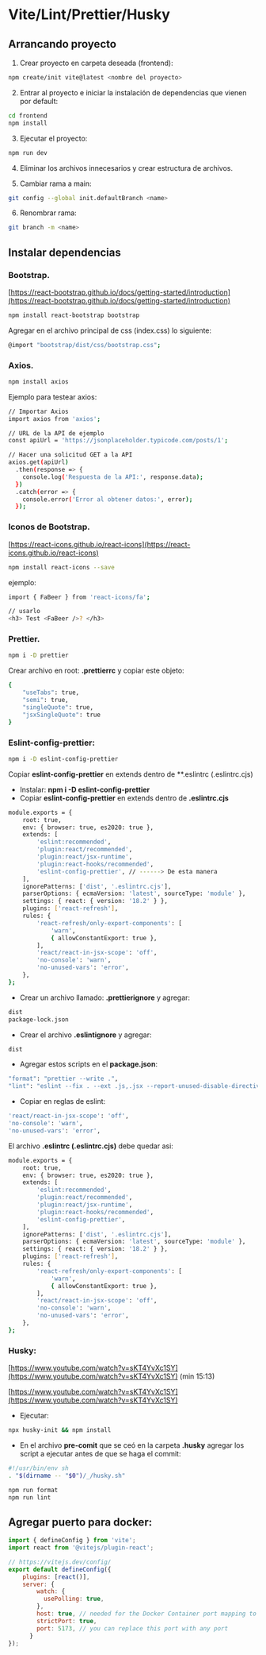 # Vite/Lint/Prettier/Husky 

## Arrancando proyecto

1. Crear proyecto en carpeta deseada (frontend):

```bash
npm create/init vite@latest <nombre del proyecto> 
```

2. Entrar al proyecto e iniciar la instalación de dependencias que vienen por default:

```bash
cd frontend
npm install
```

3. Ejecutar el proyecto:

```bash
npm run dev
```

4. Eliminar los archivos innecesarios y crear estructura de archivos.


5. Cambiar rama a main:

```bash
git config --global init.defaultBranch <name>
```

6. Renombrar rama:

```bash
git branch -m <name>
```

## Instalar dependencias

### Bootstrap.

[https://react-bootstrap.github.io/docs/getting-started/introduction](https://react-bootstrap.github.io/docs/getting-started/introduction)


```bash
npm install react-bootstrap bootstrap
```

Agregar en el archivo principal de css (index.css) lo siguiente:

```bash
@import "bootstrap/dist/css/bootstrap.css";
```

### Axios.

```bash
npm install axios
```

Ejemplo para testear axios:

```bash
// Importar Axios
import axios from 'axios';

// URL de la API de ejemplo
const apiUrl = 'https://jsonplaceholder.typicode.com/posts/1';

// Hacer una solicitud GET a la API
axios.get(apiUrl)
  .then(response => {
    console.log('Respuesta de la API:', response.data);
  })
  .catch(error => {
    console.error('Error al obtener datos:', error);
  });
```

### Iconos de Bootstrap.

[https://react-icons.github.io/react-icons](https://react-icons.github.io/react-icons)

```bash
npm install react-icons --save
```

ejemplo:

```bash
import { FaBeer } from 'react-icons/fa';

// usarlo
<h3> Test <FaBeer />? </h3>
```

### Prettier.

```bash
npm i -D prettier
```

Crear archivo en root: **.prettierrc** y copiar este objeto:


```bash
{
	"useTabs": true,
	"semi": true,
	"singleQuote": true,
	"jsxSingleQuote": true
}
```

### Eslint-config-prettier:

```bash
npm i -D eslint-config-prettier
```

Copiar **eslint-config-prettier** en extends dentro de **.eslintrc (.eslintrc.cjs) 

- Instalar: **npm i -D eslint-config-prettier**
- Copiar **eslint-config-prettier** en extends dentro de **.eslintrc.cjs**

```bash
module.exports = {
	root: true,
	env: { browser: true, es2020: true },
	extends: [
		'eslint:recommended',
		'plugin:react/recommended',
		'plugin:react/jsx-runtime',
		'plugin:react-hooks/recommended',
		'eslint-config-prettier', // ------> De esta manera
	],
	ignorePatterns: ['dist', '.eslintrc.cjs'],
	parserOptions: { ecmaVersion: 'latest', sourceType: 'module' },
	settings: { react: { version: '18.2' } },
	plugins: ['react-refresh'],
	rules: {
		'react-refresh/only-export-components': [
			'warn',
			{ allowConstantExport: true },
		],
		'react/react-in-jsx-scope': 'off',
		'no-console': 'warn',
		'no-unused-vars': 'error',
	},
};
```

- Crear un archivo llamado: **.prettierignore** y agregar:

```bash
dist
package-lock.json
```

- Crear el archivo **.eslintignore** y agregar:

```bash
dist
```

- Agregar estos scripts en el **package.json**:

```bash
"format": "prettier --write .",
"lint": "eslint --fix . --ext .js,.jsx --report-unused-disable-directives --max-warnings 0",
```

- Copiar en reglas de eslint:

```bash
'react/react-in-jsx-scope': 'off',
'no-console': 'warn',
'no-unused-vars': 'error',
```

El archivo **.eslintrc (.eslintrc.cjs)** debe quedar asi:

```bash
module.exports = {
	root: true,
	env: { browser: true, es2020: true },
	extends: [
		'eslint:recommended',
		'plugin:react/recommended',
		'plugin:react/jsx-runtime',
		'plugin:react-hooks/recommended',
		'eslint-config-prettier',
	],
	ignorePatterns: ['dist', '.eslintrc.cjs'],
	parserOptions: { ecmaVersion: 'latest', sourceType: 'module' },
	settings: { react: { version: '18.2' } },
	plugins: ['react-refresh'],
	rules: {
		'react-refresh/only-export-components': [
			'warn',
			{ allowConstantExport: true },
		],
		'react/react-in-jsx-scope': 'off',
		'no-console': 'warn',
		'no-unused-vars': 'error',
	},
};
```

### Husky:

[https://www.youtube.com/watch?v=sKT4YvXc1SY](https://www.youtube.com/watch?v=sKT4YvXc1SY) (min 15:13)

[https://www.youtube.com/watch?v=sKT4YvXc1SY](https://www.youtube.com/watch?v=sKT4YvXc1SY)

- Ejecutar:

```bash
npx husky-init && npm install
```

- En el archivo **pre-comit** que se ceó en la carpeta **.husky** agregar los script a ejecutar antes de que se haga el commit:

```bash
#!/usr/bin/env sh
. "$(dirname -- "$0")/_/husky.sh"

npm run format
npm run lint
```

## Agregar puerto para docker:
```jsx
import { defineConfig } from 'vite';
import react from '@vitejs/plugin-react';

// https://vitejs.dev/config/
export default defineConfig({
	plugins: [react()],
	server: {
		watch: {
		  usePolling: true,
		},
		host: true, // needed for the Docker Container port mapping to work
		strictPort: true,
		port: 5173, // you can replace this port with any port
	  }
});
```
